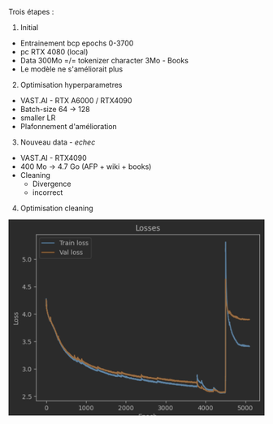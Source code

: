 Trois étapes :
1. Initial 
  * Entrainement bcp epochs 0-3700
  * pc RTX 4080 (local)
  * Data 300Mo =/= tokenizer character 3Mo - Books
  * Le modèle ne s'améliorait plus 
2. Optimisation hyperparametres
  * VAST.AI - RTX A6000 / RTX4090
  * Batch-size 64 -> 128 
  * smaller LR 
  * Plafonnement d'amélioration
3. Nouveau data - _echec_
  * VAST.AI - RTX4090
  * 400 Mo -> 4.7 Go (AFP + wiki + books)
  * Cleaning 
    * Divergence 
    * incorrect 
4. Optimisation cleaning 

![losses.png](img%2Flosses.png)